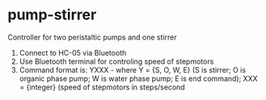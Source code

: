 # pump-stirrer
Controller for two peristaltic pumps and one stirrer
1) Connect to HC-05 via Bluetooth
2) Use Bluetooth terminal for controling speed of stepmotors
3) Command format is: YXXX - where Y = {S, O, W, E} (S is stirrer; O is organic phase pump; W is water phase pump; E is end command); XXX = {integer}
(speed of stepmotors in steps/second  
